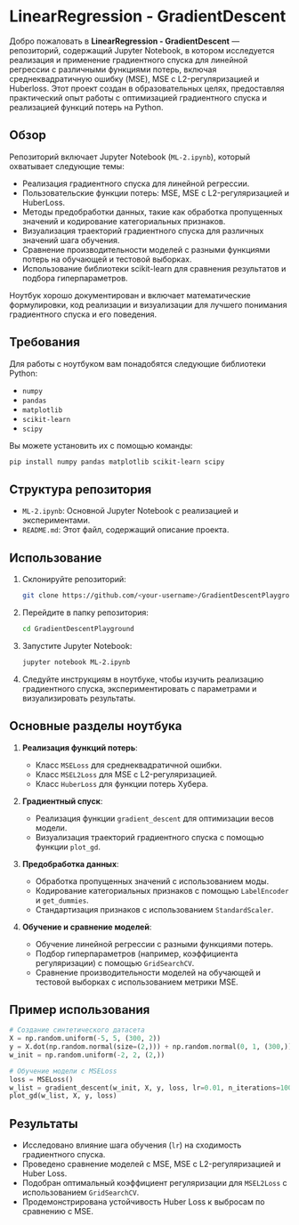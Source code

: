 # LinearRegression - GradientDescent

Добро пожаловать в **LinearRegression - GradientDescent** — репозиторий, содержащий Jupyter Notebook, в котором исследуется реализация и применение градиентного спуска для линейной регрессии с различными функциями потерь, включая среднеквадратичную ошибку (MSE), MSE с L2-регуляризацией и Huberloss. Этот проект создан в образовательных целях, предоставляя практический опыт работы с оптимизацией градиентного спуска и реализацией функций потерь на Python.

## Обзор

Репозиторий включает Jupyter Notebook (`ML-2.ipynb`), который охватывает следующие темы:
- Реализация градиентного спуска для линейной регрессии.
- Пользовательские функции потерь: MSE, MSE с L2-регуляризацией и HuberLoss.
- Методы предобработки данных, такие как обработка пропущенных значений и кодирование категориальных признаков.
- Визуализация траекторий градиентного спуска для различных значений шага обучения.
- Сравнение производительности моделей с разными функциями потерь на обучающей и тестовой выборках.
- Использование библиотеки scikit-learn для сравнения результатов и подбора гиперпараметров.

Ноутбук хорошо документирован и включает математические формулировки, код реализации и визуализации для лучшего понимания градиентного спуска и его поведения.

## Требования

Для работы с ноутбуком вам понадобятся следующие библиотеки Python:
- `numpy`
- `pandas`
- `matplotlib`
- `scikit-learn`
- `scipy`

Вы можете установить их с помощью команды:
```bash
pip install numpy pandas matplotlib scikit-learn scipy
```

## Структура репозитория

- `ML-2.ipynb`: Основной Jupyter Notebook с реализацией и экспериментами.
- `README.md`: Этот файл, содержащий описание проекта.

## Использование

1. Склонируйте репозиторий:
   ```bash
   git clone https://github.com/<your-username>/GradientDescentPlayground.git
   ```
2. Перейдите в папку репозитория:
   ```bash
   cd GradientDescentPlayground
   ```
3. Запустите Jupyter Notebook:
   ```bash
   jupyter notebook ML-2.ipynb
   ```
4. Следуйте инструкциям в ноутбуке, чтобы изучить реализацию градиентного спуска, экспериментировать с параметрами и визуализировать результаты.

## Основные разделы ноутбука

1. **Реализация функций потерь**:
   - Класс `MSELoss` для среднеквадратичной ошибки.
   - Класс `MSEL2Loss` для MSE с L2-регуляризацией.
   - Класс `HuberLoss` для функции потерь Хубера.

2. **Градиентный спуск**:
   - Реализация функции `gradient_descent` для оптимизации весов модели.
   - Визуализация траекторий градиентного спуска с помощью функции `plot_gd`.

3. **Предобработка данных**:
   - Обработка пропущенных значений с использованием моды.
   - Кодирование категориальных признаков с помощью `LabelEncoder` и `get_dummies`.
   - Стандартизация признаков с использованием `StandardScaler`.

4. **Обучение и сравнение моделей**:
   - Обучение линейной регрессии с разными функциями потерь.
   - Подбор гиперпараметров (например, коэффициента регуляризации) с помощью `GridSearchCV`.
   - Сравнение производительности моделей на обучающей и тестовой выборках с использованием метрики MSE.

## Пример использования

```python
# Создание синтетического датасета
X = np.random.uniform(-5, 5, (300, 2))
y = X.dot(np.random.normal(size=(2,))) + np.random.normal(0, 1, (300,))
w_init = np.random.uniform(-2, 2, (2,))

# Обучение модели с MSELoss
loss = MSELoss()
w_list = gradient_descent(w_init, X, y, loss, lr=0.01, n_iterations=100)
plot_gd(w_list, X, y, loss)
```

## Результаты

- Исследовано влияние шага обучения (`lr`) на сходимость градиентного спуска.
- Проведено сравнение моделей с MSE, MSE с L2-регуляризацией и Huber Loss.
- Подобран оптимальный коэффициент регуляризации для `MSEL2Loss` с использованием `GridSearchCV`.
- Продемонстрирована устойчивость Huber Loss к выбросам по сравнению с MSE.


